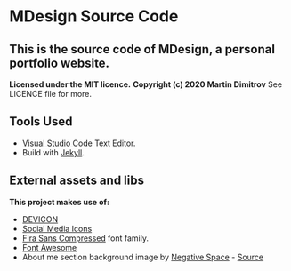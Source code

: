 # MDesign Source Code

## This is the source code of MDesign, a personal portfolio website.

**Licensed under the MIT licence.**
**Copyright (c) 2020 Martin Dimitrov**
See LICENCE file for more.

## Tools Used

* [Visual Studio Code](https://code.visualstudio.com/) Text Editor.
* Build with [Jekyll](https://jekyllrb.com/).

## External assets and libs

**This project makes use of:**

* [DEVICON](https://konpa.github.io/devicon/)
* [Social Media Icons](https://github.com/martindimi/social-media-icons)
* [Fira Sans Compressed](https://github.com/bBoxType/FiraSans) font family.
* [Font Awesome](https://fontawesome.com/)
* About me section background image by [Negative Space](https://negativespace.co/) - [Source](https://www.pexels.com/photo/grayscale-photo-of-computer-laptop-near-white-notebook-and-ceramic-mug-on-table-169573/)
